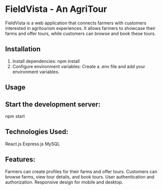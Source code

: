 # FieldVista - An AgriTour

FieldVista is a web application that connects farmers with customers interested in agritourism experiences. It allows farmers to showcase their farms and offer tours, while customers can browse and book these tours.

## Installation

1) Install dependencies: npm install
2) Configure environment variables: Create a .env file and add your environment variables.

## Usage

## Start the development server:
npm start

## Technologies Used:
React.js
Express.js
MySQL

## Features:
Farmers can create profiles for their farms and offer tours.
Customers can browse farms, view tour details, and book tours.
User authentication and authorization.
Responsive design for mobile and desktop.
